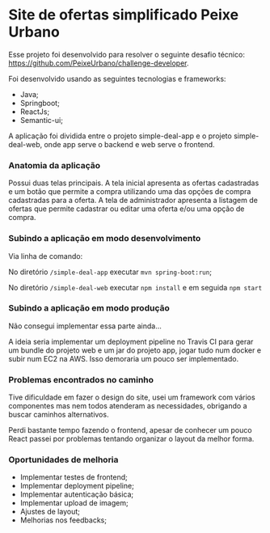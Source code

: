 # Site de ofertas simplificado Peixe Urbano


Esse projeto foi desenvolvido para resolver o seguinte desafio técnico: https://github.com/PeixeUrbano/challenge-developer.

Foi desenvolvido usando as seguintes tecnologias e frameworks:

- Java;
- Springboot;
- ReactJs;
- Semantic-ui;


A aplicação foi dividida entre o projeto simple-deal-app e o projeto simple-deal-web, onde app serve o backend e web serve o frontend.

### Anatomia da aplicação

Possui duas telas principais. A tela inicial apresenta as ofertas cadastradas e um botão que permite a compra utilizando uma das opções de compra
cadastradas para a oferta. A tela de administrador apresenta a listagem de ofertas que permite cadastrar ou editar uma oferta e/ou uma opção de compra.


### Subindo a aplicação em modo desenvolvimento

Via linha de comando:

No diretório `/simple-deal-app` executar `mvn spring-boot:run`;

No diretório `/simple-deal-web` executar `npm install` e em seguida `npm start`
 

### Subindo a aplicação em modo produção

Não consegui implementar essa parte ainda...

A ideia seria implementar um deployment pipeline no Travis CI para gerar um bundle do projeto web e um jar do projeto app, jogar tudo num docker
e subir num EC2 na AWS. Isso demoraria um pouco ser implementado.

### Problemas encontrados no caminho

Tive dificuldade em fazer o design do site, usei um framework com vários componentes mas nem todos atenderam as necessidades, obrigando a buscar
caminhos alternativos. 

Perdi bastante tempo fazendo o frontend, apesar de conhecer um pouco React passei por problemas tentando organizar o layout da melhor forma.


### Oportunidades de melhoria

- Implementar testes de frontend;
- Implementar deployment pipeline;
- Implementar autenticação básica;
- Implementar upload de imagem;
- Ajustes de layout;
- Melhorias nos feedbacks;